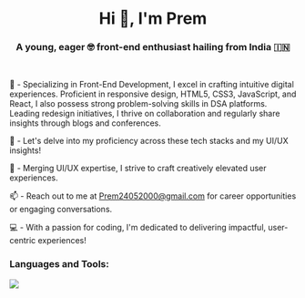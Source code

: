 <h1 align="center">Hi 👋, I'm Prem</h1>

<h3 align="center">A young, eager 🤓 front-end enthusiast hailing from India 🇮🇳</h3>
<br>


🚀 - Specializing in Front-End Development, I excel in crafting intuitive digital experiences. Proficient in responsive design, HTML5, CSS3, JavaScript, and React, I also possess strong problem-solving skills in DSA platforms. Leading redesign initiatives, I thrive on collaboration and regularly share insights through blogs and conferences.

💬 - Let's delve into my proficiency across these tech stacks and my UI/UX insights!

🎨 - Merging UI/UX expertise, I strive to craft creatively elevated user experiences.

📫 - Reach out to me at Prem24052000@gmail.com for career opportunities or engaging conversations.

💻 - With a passion for coding, I'm dedicated to delivering impactful, user-centric experiences!



<h3 align="left">Languages and Tools:</h3>
 <img src="https://skillicons.dev/icons?i=html,css,figma,wordpress,github,git,babel,js,react,sass,nodejs,mongodb,java,netlify" />
